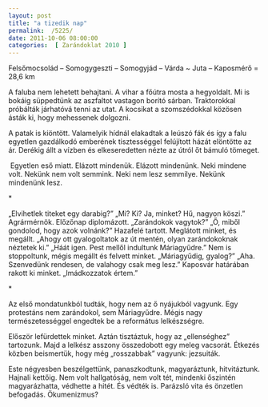 ```yaml
---
layout: post
title: "a tizedik nap"
permalink:  /5225/ 
date: 2011-10-06 08:00:00
categories:  [ Zarándoklat 2010 ] 
---
```

Felsőmocsolád – Somogygeszti – Somogyjád – Várda ~ Juta – Kaposmérő = 28,6 km



<!--break-->

A faluba nem lehetett behajtani. A vihar a főútra mosta a hegyoldalt. Mi is bokáig süppedtünk az aszfaltot vastagon borító sárban. Traktorokkal próbálták járhatóvá tenni az utat. A kocsikat a szomszédokkal közösen ásták ki, hogy mehessenek dolgozni.

A patak is kiöntött. Valamelyik hídnál elakadtak a leúszó fák és így a falu egyetlen gazdálkodó emberének tisztességgel felújított házát elöntötte az ár. Derékig állt a vízben és elkeseredetten nézte az útról őt bámuló tömeget.

&nbsp;Egyetlen eső miatt. Elázott mindenük. Elázott mindenünk. Neki mindene volt. Nekünk nem volt semmink. Neki nem lesz semmilye. Nekünk mindenünk lesz.

<p >*</p>„Elvihetlek titeket egy darabig?” „Mi? Ki? Ja, minket? Hű, nagyon köszi.” Agrármérnök. Előzőnap diplomázott. „Zarándokok vagytok?” „Ő, miből gondolod, hogy azok volnánk?” Hazafelé tartott. Meglátott minket, és megállt. „Ahogy ott gyalogoltatok az út mentén, olyan zarándokoknak néztetek ki.” „Háát igen. Pest mellől indultunk Máriagyűdre.” Nem is stoppoltunk, mégis megállt és felvett minket. „Máriagyűdig, gyalog?” „Aha. Szenvedünk rendesen, de valahogy csak meg lesz.” Kaposvár határában rakott ki minket. „Imádkozzatok értem.”

<p >*</p>Az első mondatunkból tudták, hogy nem az ő nyájukból vagyunk. Egy protestáns nem zarándokol, sem Máriagyűdre. Mégis nagy természetességgel engedtek be a református lelkészségre.

Először lefürdettek minket. Aztán tisztáztuk, hogy az „ellenséghez” tartozunk. Majd a lelkész asszony összedobott egy meleg vacsorát. Étkezés közben beismertük, hogy még „rosszabbak” vagyunk: jezsuiták.

Este négyesben beszélgettünk, panaszkodtunk, magyaráztunk, hitvitáztunk. Hajnali kettőig. Nem volt hallgatóság, nem volt tét, mindenki őszintén magyarázhatta, védhette a hitét. És védték is. Parázsló vita és önzetlen befogadás. Ökumenizmus?

